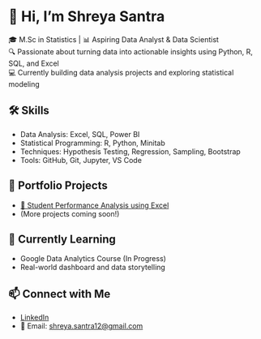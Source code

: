 # 👋 Hi, I’m Shreya Santra

🎓 M.Sc in Statistics | 📊 Aspiring Data Analyst & Data Scientist  
🔍 Passionate about turning data into actionable insights using Python, R, SQL, and Excel  
💻 Currently building data analysis projects and exploring statistical modeling

## 🛠 Skills
- Data Analysis: Excel, SQL, Power BI
- Statistical Programming: R, Python, Minitab
- Techniques: Hypothesis Testing, Regression, Sampling, Bootstrap
- Tools: GitHub, Git, Jupyter, VS Code

## 📁 Portfolio Projects
- [📘 Student Performance Analysis using Excel](https://github.com/shreyasantradata/student-performance-analysis)  
- (More projects coming soon!)

## 🌱 Currently Learning
- Google Data Analytics Course (In Progress)
- Real-world dashboard and data storytelling

## 📫 Connect with Me
- [LinkedIn](https://www.linkedin.com/in/shreya-santra2704/)  
- 📧 Email: shreya.santra12@gmail.com
